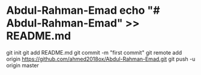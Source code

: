# Abdul-Rahman-Emad  echo "# Abdul-Rahman-Emad" >> README.md
git init
git add README.md
git commit -m "first commit"
git remote add origin https://github.com/ahmed2018ox/Abdul-Rahman-Emad.git
git push -u origin master
